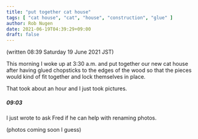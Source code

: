```yaml
---
title: "put together cat house"
tags: [ "cat house", "cat", "house", "construction", "glue" ]
author: Rob Nugen
date: 2021-06-19T04:39:29+09:00
draft: false
---
```


(written 08:39 Saturday 19 June 2021 JST)

This morning I woke up at 3:30 a.m. and put together our new cat house
after having glued chopsticks to the edges of the wood so that the
pieces would kind of fit together and lock themselves in place.

That took about an hour and I just took pictures.

##### 09:03

I just wrote to ask Fred if he can help with renaming photos.

(photos coming soon I guess)
